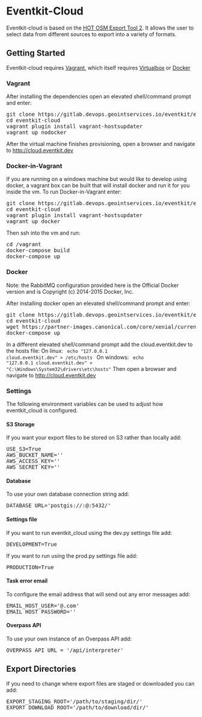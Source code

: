 Eventkit-Cloud
==============

Eventkit-cloud is based on the [HOT OSM Export Tool 2](https://github.com/hotosm/osm-export-tool2).  It allows the user to select data from different sources to export into a variety of formats.
  
## Getting Started
Eventkit-cloud requires [Vagrant](https://www.vagrantup.com/), which itself requires [Virtualbox](https://www.virtualbox.org/wiki/Downloads) or [Docker](https://docs.docker.com/engine/installation/)

### Vagrant
After installing the dependencies open an elevated shell/command prompt and enter:
<pre>git clone https://gitlab.devops.geointservices.io/eventkit/eventkit-cloud.git
cd eventkit-cloud
vagrant plugin install vagrant-hostsupdater
vagrant up nodocker</pre>
After the virtual machine finishes provisioning, open a browser and navigate to http://cloud.eventkit.dev

### Docker-in-Vagrant
If you are running on a windows machine but would like to develop using docker, a vagrant box can be built that will install docker and run it for you inside the vm.
To run Docker-in-Vagrant enter:
<pre>git clone https://gitlab.devops.geointservices.io/eventkit/eventkit-cloud.git
cd eventkit-cloud
vagrant plugin install vagrant-hostsupdater
vagrant up docker</pre>
Then ssh into the vm and run:
<pre>cd /vagrant
docker-compose build
docker-compose up</pre>

### Docker 
Note: the RabbitMQ configuration provided here is the Official Docker version and is Copyright (c) 2014-2015 Docker, Inc. 

After installing docker open an elevated shell/command prompt and enter:
<pre>git clone https://gitlab.devops.geointservices.io/eventkit/eventkit-cloud.git
cd eventkit-cloud
wget https://partner-images.canonical.com/core/xenial/current/ubuntu-xenial-core-cloudimg-amd64-root.tar.gz
docker-compose up</pre>
In a different elevated shell/command prompt add the cloud.eventkit.dev to the hosts file:
On linux:
<code> echo "127.0.0.1  cloud.eventkit.dev" > /etc/hosts </code>
On windows:
<code> echo "127.0.0.1  cloud.eventkit.dev" > "C:\Windows\System32\drivers\etc\hosts"</code>
Then open a browser and navigate to http://cloud.eventkit.dev

### Settings
The following environment variables can be used to adjust how eventkit_cloud is configured.

#### S3 Storage
If you want your export files to be stored on S3 rather than locally add:
<pre>USE_S3=True
AWS_BUCKET_NAME='<my-bucket>'
AWS_ACCESS_KEY='<my-access-key>'
AWS_SECRET_KEY='<my-secret-key>'</pre>

#### Database
To use your own database connection string add:
<pre>DATABASE_URL='postgis://<user>:<password>@<site>:5432/<database_name>'</pre>

#### Settings file
If you want to run eventkit_cloud using the dev.py settings file add:
<pre>DEVELOPMENT=True</pre>
If you want to run using the prod.py settings file add:
<pre>PRODUCTION=True</pre>

#### Task error email
To configure the email address that will send out any error messages add:
<pre>EMAIL_HOST_USER='<email>@<email>.com'
EMAIL_HOST_PASSWORD='<email-password>'</pre>

#### Overpass API
To use your own instance of an Overpass API add:
<pre>OVERPASS_API_URL = '<my-overpass-site.com>/api/interpreter'</pre>

## Export Directories
If you need to change where export files are staged or downloaded you can add:
<pre>EXPORT_STAGING_ROOT='/path/to/staging/dir/'
EXPORT_DOWNLOAD_ROOT='/path/to/download/dir/'</pre>
